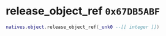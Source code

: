 # release_object_ref `0x67DB5ABF`

```lua
natives.object.release_object_ref(_unk0 --[[ integer ]])
```